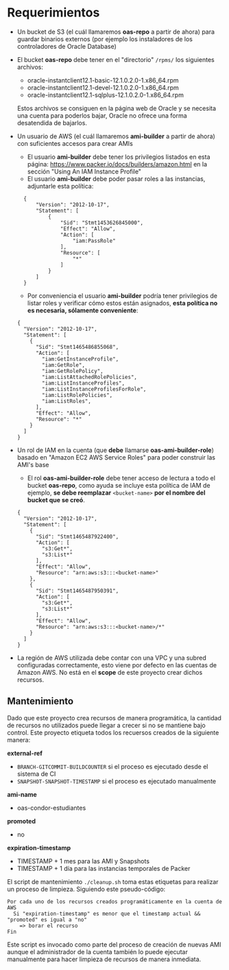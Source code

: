 Requerimientos
==============

 - Un bucket de S3 (el cuál llamaremos **oas-repo** a partir de ahora) para guardar binarios externos (por ejemplo los instaladores de los controladores de Oracle Database)
 - El bucket **oas-repo** debe tener en el "directorio" `/rpms/` los siguientes archivos:
   - oracle-instantclient12.1-basic-12.1.0.2.0-1.x86\_64.rpm
   - oracle-instantclient12.1-devel-12.1.0.2.0-1.x86\_64.rpm
   - oracle-instantclient12.1-sqlplus-12.1.0.2.0-1.x86\_64.rpm

   Estos archivos se consiguen en la página web de Oracle y se necesita una cuenta para poderlos bajar, Oracle no ofrece una forma desatendida de bajarlos.
 - Un usuario de AWS (el cuál llamaremos **ami-builder** a partir de ahora) con suficientes accesos para crear AMIs
   - El usuario **ami-builder** debe tener los privilegios listados en esta página: https://www.packer.io/docs/builders/amazon.html en la sección "Using An IAM Instance Profile"
   - El usuario **ami-builder** debe poder pasar roles a las instancias, adjuntarle esta política:
   ```
     {
         "Version": "2012-10-17",
         "Statement": [
             {
                 "Sid": "Stmt1453626845000",
                 "Effect": "Allow",
                 "Action": [
                     "iam:PassRole"
                 ],
                 "Resource": [
                     "*"
                 ]
             }
         ]
     }
   ```
   - Por conveniencia el usuario **ami-builder** podría tener privilegios de listar roles y verificar cómo estos están asignados, **esta política no es necesaria, sólamente conveniente**:
   ```
   {
     "Version": "2012-10-17",
     "Statement": [
       {
         "Sid": "Stmt1465486855068",
         "Action": [
           "iam:GetInstanceProfile",
           "iam:GetRole",
           "iam:GetRolePolicy",
           "iam:ListAttachedRolePolicies",
           "iam:ListInstanceProfiles",
           "iam:ListInstanceProfilesForRole",
           "iam:ListRolePolicies",
           "iam:ListRoles",
         ],
         "Effect": "Allow",
         "Resource": "*"
       }
     ]
   }
   ```
 - Un rol de IAM en la cuenta (que **debe** llamarse **oas-ami-builder-role**) basado en "Amazon EC2 AWS Service Roles" para poder construir las AMI's base
   - El rol **oas-ami-builder-role** debe tener acceso de lectura a todo el bucket **oas-repo**, como ayuda se incluye esta política de IAM de ejemplo, **se debe reemplazar** `<bucket-name>` **por el nombre del bucket que se creó**.
   ```
   {
     "Version": "2012-10-17",
     "Statement": [
       {
         "Sid": "Stmt1465487922400",
         "Action": [
           "s3:Get*",
           "s3:List*"
         ],
         "Effect": "Allow",
         "Resource": "arn:aws:s3:::<bucket-name>"
       },
       {
         "Sid": "Stmt1465487950391",
         "Action": [
           "s3:Get*",
           "s3:List*"
         ],
         "Effect": "Allow",
         "Resource": "arn:aws:s3:::<bucket-name>/*"
       }
     ]
   }
   ```
 - La región de AWS utilizada debe contar con una VPC y una subred configuradas correctamente, esto viene por defecto en las cuentas de Amazon AWS. No está en el **scope** de este proyecto crear dichos recursos.

Mantenimiento
-------------

Dado que este proyecto crea recursos de manera programática, la cantidad de recursos no utilizados puede llegar a crecer si no se mantiene bajo control. Este proyecto etiqueta todos los recuersos creados de la siguiente manera:

**external-ref**

 * `BRANCH-GITCOMMIT-BUILDCOUNTER` si el proceso es ejecutado desde el sistema de CI
 * `SNAPSHOT-SNAPSHOT-TIMESTAMP` si el proceso es ejecutado manualmente

**ami-name**

 * oas-condor-estudiantes

**promoted**

 * no

**expiration-timestamp**

 * TIMESTAMP + 1 mes para las AMI y Snapshots
 * TIMESTAMP + 1 día para las instancias temporales de Packer

El script de mantenimiento `./cleanup.sh` toma estas etiquetas para realizar un proceso de limpieza. Siguiendo este pseudo-código:

```
Por cada uno de los recursos creados programáticamente en la cuenta de AWS
  Si "expiration-timestamp" es menor que el timestamp actual && "promoted" es igual a "no"
    => borar el recurso
Fin
```

Este script es invocado como parte del proceso de creación de nuevas AMI aunque el administrador de la cuenta también lo puede ejecutar manualmente para hacer limpieza de recursos de manera inmediata.
